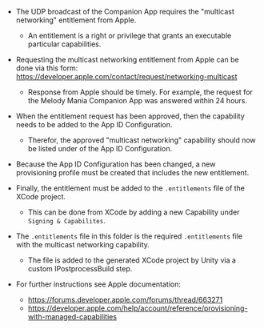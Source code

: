 - The UDP broadcast of the Companion App requires the "multicast networking" entitlement from Apple.
    - An entitlement is a right or privilege that grants an executable particular capabilities.
- Requesting the multicast networking entitlement from Apple can be done via this form: https://developer.apple.com/contact/request/networking-multicast
    - Response from Apple should be timely. For example, the request for the Melody Mania Companion App was answered within 24 hours.

- When the entitlement request has been approved, then the capability needs to be added to the App ID Configuration.
    - Therefor, the approved "multicast networking" capability should now be listed under of the App ID Configuration.
- Because the App ID Configuration has been changed, a new provisioning profile must be created that includes the new entitlement.
- Finally, the entitlement must be added to the `.entitlements` file of the XCode project.
    - This can be done from XCode by adding a new Capability under `Signing & Capabilites`.
- The `.entitlements` file in this folder is the required `.entitlements` file with the multicast networking capability.
    - The file is added to the generated XCode project by Unity via a custom IPostprocessBuild step.
- For further instructions see Apple documentation:
    - https://forums.developer.apple.com/forums/thread/663271
    - https://developer.apple.com/help/account/reference/provisioning-with-managed-capabilities
